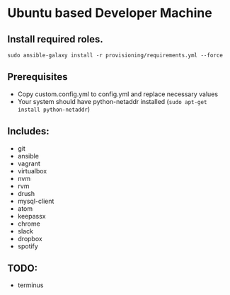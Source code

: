 Ubuntu based Developer Machine
======================

## Install required roles.
`sudo ansible-galaxy install -r provisioning/requirements.yml --force`

## Prerequisites

- Copy custom.config.yml to config.yml and replace necessary values
- Your system should have python-netaddr installed (`sudo apt-get install python-netaddr`)

## Includes:

- git
- ansible
- vagrant
- virtualbox
- nvm
- rvm
- drush
- mysql-client
- atom
- keepassx
- chrome
- slack
- dropbox
- spotify

## TODO:

- terminus
